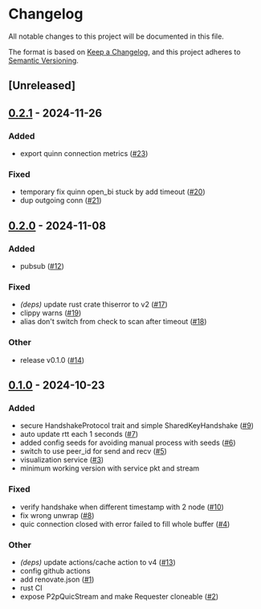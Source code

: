 # Changelog

All notable changes to this project will be documented in this file.

The format is based on [Keep a Changelog](https://keepachangelog.com/en/1.0.0/),
and this project adheres to [Semantic Versioning](https://semver.org/spec/v2.0.0.html).

## [Unreleased]

## [0.2.1](https://github.com/8xFF/atm0s-small-p2p/compare/v0.2.0...v0.2.1) - 2024-11-26

### Added

- export quinn connection metrics ([#23](https://github.com/8xFF/atm0s-small-p2p/pull/23))

### Fixed

- temporary fix quinn open_bi stuck by add timeout ([#20](https://github.com/8xFF/atm0s-small-p2p/pull/20))
- dup outgoing conn ([#21](https://github.com/8xFF/atm0s-small-p2p/pull/21))

## [0.2.0](https://github.com/8xFF/atm0s-small-p2p/compare/v0.1.0...v0.2.0) - 2024-11-08

### Added

- pubsub ([#12](https://github.com/8xFF/atm0s-small-p2p/pull/12))

### Fixed

- *(deps)* update rust crate thiserror to v2 ([#17](https://github.com/8xFF/atm0s-small-p2p/pull/17))
- clippy warns ([#19](https://github.com/8xFF/atm0s-small-p2p/pull/19))
- alias don't switch from check to scan after timeout ([#18](https://github.com/8xFF/atm0s-small-p2p/pull/18))

### Other

- release v0.1.0 ([#14](https://github.com/8xFF/atm0s-small-p2p/pull/14))

## [0.1.0](https://github.com/8xFF/atm0s-small-p2p/releases/tag/v0.1.0) - 2024-10-23

### Added

- secure HandshakeProtocol trait and simple SharedKeyHandshake ([#9](https://github.com/8xFF/atm0s-small-p2p/pull/9))
- auto update rtt each 1 seconds ([#7](https://github.com/8xFF/atm0s-small-p2p/pull/7))
- added config seeds for avoiding manual process with seeds ([#6](https://github.com/8xFF/atm0s-small-p2p/pull/6))
- switch to use peer_id for send and recv ([#5](https://github.com/8xFF/atm0s-small-p2p/pull/5))
- visualization service ([#3](https://github.com/8xFF/atm0s-small-p2p/pull/3))
- minimum working version with service pkt and stream

### Fixed

- verify handshake when different timestamp with 2 node ([#10](https://github.com/8xFF/atm0s-small-p2p/pull/10))
- fix wrong unwrap ([#8](https://github.com/8xFF/atm0s-small-p2p/pull/8))
- quic connection closed with error failed to fill whole buffer ([#4](https://github.com/8xFF/atm0s-small-p2p/pull/4))

### Other

- *(deps)* update actions/cache action to v4 ([#13](https://github.com/8xFF/atm0s-small-p2p/pull/13))
- config github actions
- add renovate.json ([#1](https://github.com/8xFF/atm0s-small-p2p/pull/1))
- rust CI
- expose P2pQuicStream and make Requester cloneable ([#2](https://github.com/8xFF/atm0s-small-p2p/pull/2))
